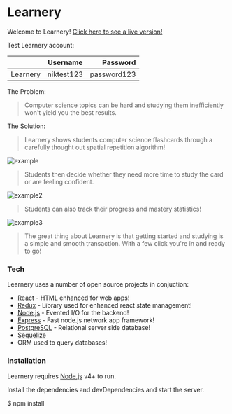 # Learnery

Welcome to Learnery!
[Click here to see a live version!](https://learnery.netlify.com/)

Test Learnery account:

|          |  Username  |    Password |
| -------- | :--------: | ----------: |
| Learnery | niktest123 | password123 |

The Problem:

> Computer science topics can be hard and studying them inefficiently won't yield you the best results.

The Solution:

> Learnery shows students computer science flashcards through a carefully thought out spatial repetition algorithm!

![example](https://i.imgur.com/rjJ367C.png)

> Students then decide whether they need more time to study the card or are feeling confident.

![example2](https://i.imgur.com/1x3otnk.png)

> Students can also track their progress and mastery statistics!

![example3](https://i.imgur.com/uz3trbX.png)

> The great thing about Learnery is that getting started and studying is a simple and smooth transaction. With a few click you're in and ready to go!

### Tech

Learnery uses a number of open source projects in conjuction:

- [React](https://reactjs.org/) - HTML enhanced for web apps!
- [Redux](https://redux.js.org/) - Library used for enhanced react state management!
- [Node.js](https://nodejs.org/en/) - Evented I/O for the backend!
- [Express](https://expressjs.com/) - Fast node.js network app framework!
- [PostgreSQL](https://www.postgresql.org/) - Relational server side database!
- [Sequelize](http://docs.sequelizejs.com/)
- ORM used to query databases!

### Installation

Learnery requires [Node.js](https://nodejs.org/) v4+ to run.

Install the dependencies and devDependencies and start the server.

\$ npm install
